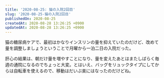 ```yaml
---
title: '2020-08-25: 猫の入院2回目'
slug: '2020-08-25-猫の入院2回目'
publishedOn: 2020-08-25
createdAt: 2020-08-28 13:26:25 +0900
updatedAt: 2020-08-28 13:26:25 +0900
---
```

猫の糖尿病ケアで、最初はかなりインスリンの量を抑えていたのだけど、改めて量を調整しましょうということで月曜から一泊二日の入院だった。

肝心の結果は、朝だけ量を増やすことになり、量を変えたあとはまたしばらく毎週の通院になるのでちょっと大変。とはいえ、バッグをリュックタイプにしてからは自転車を使えるので、移動はだいぶ楽にはなったのだけどね。
